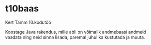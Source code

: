 # t10baas

Kert Tamm 10.kodutöö

Koostage Java rakendus, mille abil on võimalik andmebaasi andmeid vaadata ning neid sinna lisada,
paremal juhul ka kustutada ja muuta.
